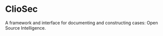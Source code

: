 # ClioSec

A framework and interface for documenting and constructing cases: Open Source Intelligence.
